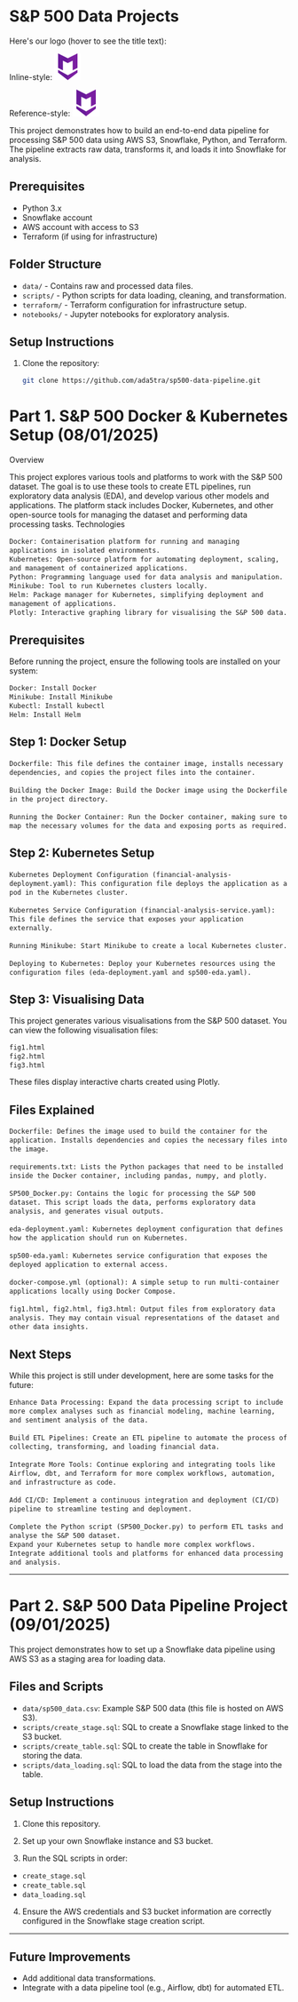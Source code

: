 
# S&P 500 Data Projects
Here's our logo (hover to see the title text):

Inline-style: 
![alt text](https://github.com/adam-p/markdown-here/raw/master/src/common/images/icon48.png "Logo Title Text 1")

Reference-style: 
![alt text][logo]

[logo]: https://github.com/adam-p/markdown-here/raw/master/src/common/images/icon48.png "Logo Title Text 2"

This project demonstrates how to build an end-to-end data pipeline for processing S&P 500 data using AWS S3, Snowflake, Python, and Terraform. The pipeline extracts raw data, transforms it, and loads it into Snowflake for analysis.

## Prerequisites

- Python 3.x
- Snowflake account
- AWS account with access to S3
- Terraform (if using for infrastructure)

## Folder Structure

- `data/` - Contains raw and processed data files.
- `scripts/` - Python scripts for data loading, cleaning, and transformation.
- `terraform/` - Terraform configuration for infrastructure setup.
- `notebooks/` - Jupyter notebooks for exploratory analysis.

## Setup Instructions

1. Clone the repository:

   ```bash
   git clone https://github.com/ada5tra/sp500-data-pipeline.git

# Part 1. S&P 500 Docker & Kubernetes Setup (08/01/2025)
Overview

This project explores various tools and platforms to work with the S&P 500 dataset. The goal is to use these tools to create ETL pipelines, run exploratory data analysis (EDA), and develop various other models and applications. The platform stack includes Docker, Kubernetes, and other open-source tools for managing the dataset and performing data processing tasks.
Technologies

    Docker: Containerisation platform for running and managing applications in isolated environments.
    Kubernetes: Open-source platform for automating deployment, scaling, and management of containerized applications.
    Python: Programming language used for data analysis and manipulation.
    Minikube: Tool to run Kubernetes clusters locally.
    Helm: Package manager for Kubernetes, simplifying deployment and management of applications.
    Plotly: Interactive graphing library for visualising the S&P 500 data.

## Prerequisites

Before running the project, ensure the following tools are installed on your system:

    Docker: Install Docker
    Minikube: Install Minikube
    Kubectl: Install kubectl
    Helm: Install Helm

## Step 1: Docker Setup

    Dockerfile: This file defines the container image, installs necessary dependencies, and copies the project files into the container.

    Building the Docker Image: Build the Docker image using the Dockerfile in the project directory.

    Running the Docker Container: Run the Docker container, making sure to map the necessary volumes for the data and exposing ports as required.

## Step 2: Kubernetes Setup

    Kubernetes Deployment Configuration (financial-analysis-deployment.yaml): This configuration file deploys the application as a pod in the Kubernetes cluster.

    Kubernetes Service Configuration (financial-analysis-service.yaml): This file defines the service that exposes your application externally.

    Running Minikube: Start Minikube to create a local Kubernetes cluster.

    Deploying to Kubernetes: Deploy your Kubernetes resources using the configuration files (eda-deployment.yaml and sp500-eda.yaml).

## Step 3: Visualising Data

This project generates various visualisations from the S&P 500 dataset. You can view the following visualisation files:

    fig1.html
    fig2.html
    fig3.html

These files display interactive charts created using Plotly.

## Files Explained

    Dockerfile: Defines the image used to build the container for the application. Installs dependencies and copies the necessary files into the image.

    requirements.txt: Lists the Python packages that need to be installed inside the Docker container, including pandas, numpy, and plotly.

    SP500_Docker.py: Contains the logic for processing the S&P 500 dataset. This script loads the data, performs exploratory data analysis, and generates visual outputs.

    eda-deployment.yaml: Kubernetes deployment configuration that defines how the application should run on Kubernetes.

    sp500-eda.yaml: Kubernetes service configuration that exposes the deployed application to external access.

    docker-compose.yml (optional): A simple setup to run multi-container applications locally using Docker Compose.

    fig1.html, fig2.html, fig3.html: Output files from exploratory data analysis. They may contain visual representations of the dataset and other data insights.

## Next Steps

While this project is still under development, here are some tasks for the future:

    Enhance Data Processing: Expand the data processing script to include more complex analyses such as financial modeling, machine learning, and sentiment analysis of the data.

    Build ETL Pipelines: Create an ETL pipeline to automate the process of collecting, transforming, and loading financial data.

    Integrate More Tools: Continue exploring and integrating tools like Airflow, dbt, and Terraform for more complex workflows, automation, and infrastructure as code.

    Add CI/CD: Implement a continuous integration and deployment (CI/CD) pipeline to streamline testing and deployment.

    Complete the Python script (SP500_Docker.py) to perform ETL tasks and analyse the S&P 500 dataset.
    Expand your Kubernetes setup to handle more complex workflows.
    Integrate additional tools and platforms for enhanced data processing and analysis.

--------------------------------------------------------------------------------------------


# Part 2. S&P 500 Data Pipeline Project (09/01/2025)

This project demonstrates how to set up a Snowflake data pipeline using AWS S3 as a staging area for loading data.

## Files and Scripts

- `data/sp500_data.csv`: Example S&P 500 data (this file is hosted on AWS S3).
- `scripts/create_stage.sql`: SQL to create a Snowflake stage linked to the S3 bucket.
- `scripts/create_table.sql`: SQL to create the table in Snowflake for storing the data.
- `scripts/data_loading.sql`: SQL to load the data from the stage into the table.

## Setup Instructions

1. Clone this repository.

2. Set up your own Snowflake instance and S3 bucket.

3. Run the SQL scripts in order:
- `create_stage.sql`
- `create_table.sql`
- `data_loading.sql`

4. Ensure the AWS credentials and S3 bucket information are correctly configured in the Snowflake stage creation script.

---

## Future Improvements

- Add additional data transformations.
- Integrate with a data pipeline tool (e.g., Airflow, dbt) for automated ETL.


   
